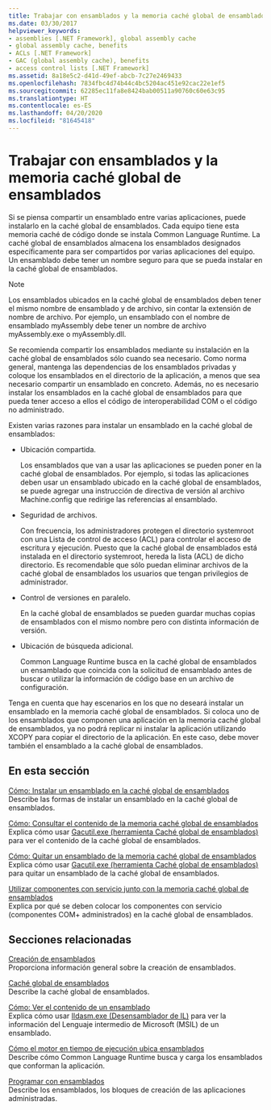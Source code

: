 ```yaml
---
title: Trabajar con ensamblados y la memoria caché global de ensamblados
ms.date: 03/30/2017
helpviewer_keywords:
- assemblies [.NET Framework], global assembly cache
- global assembly cache, benefits
- ACLs [.NET Framework]
- GAC (global assembly cache), benefits
- access control lists [.NET Framework]
ms.assetid: 8a18e5c2-d41d-49ef-abcb-7c27e2469433
ms.openlocfilehash: 7834fbc4d74b44c4bc5204ac451e92cac22e1ef5
ms.sourcegitcommit: 62285ec11fa8e8424bab00511a90760c60e63c95
ms.translationtype: HT
ms.contentlocale: es-ES
ms.lasthandoff: 04/20/2020
ms.locfileid: "81645418"
---
```

# <a name="working-with-assemblies-and-the-global-assembly-cache"></a>Trabajar con ensamblados y la memoria caché global de ensamblados

Si se piensa compartir un ensamblado entre varias aplicaciones, puede instalarlo en la caché global de ensamblados. Cada equipo tiene esta memoria caché de código donde se instala Common Language Runtime. La caché global de ensamblados almacena los ensamblados designados específicamente para ser compartidos por varias aplicaciones del equipo. Un ensamblado debe tener un nombre seguro para que se pueda instalar en la caché global de ensamblados.  
  
> [!NOTE]
> Los ensamblados ubicados en la caché global de ensamblados deben tener el mismo nombre de ensamblado y de archivo, sin contar la extensión de nombre de archivo. Por ejemplo, un ensamblado con el nombre de ensamblado myAssembly debe tener un nombre de archivo myAssembly.exe o myAssembly.dll.  
  
Se recomienda compartir los ensamblados mediante su instalación en la caché global de ensamblados sólo cuando sea necesario. Como norma general, mantenga las dependencias de los ensamblados privadas y coloque los ensamblados en el directorio de la aplicación, a menos que sea necesario compartir un ensamblado en concreto. Además, no es necesario instalar los ensamblados en la caché global de ensamblados para que pueda tener acceso a ellos el código de interoperabilidad COM o el código no administrado.  
  
Existen varias razones para instalar un ensamblado en la caché global de ensamblados:  
  
- Ubicación compartida.  
  
     Los ensamblados que van a usar las aplicaciones se pueden poner en la caché global de ensamblados. Por ejemplo, si todas las aplicaciones deben usar un ensamblado ubicado en la caché global de ensamblados, se puede agregar una instrucción de directiva de versión al archivo Machine.config que redirige las referencias al ensamblado.  
  
- Seguridad de archivos.  
  
     Con frecuencia, los administradores protegen el directorio systemroot con una Lista de control de acceso (ACL) para controlar el acceso de escritura y ejecución. Puesto que la caché global de ensamblados está instalada en el directorio systemroot, hereda la lista (ACL) de dicho directorio. Es recomendable que sólo puedan eliminar archivos de la caché global de ensamblados los usuarios que tengan privilegios de administrador.  
  
- Control de versiones en paralelo.  
  
     En la caché global de ensamblados se pueden guardar muchas copias de ensamblados con el mismo nombre pero con distinta información de versión.  
  
- Ubicación de búsqueda adicional.  
  
     Common Language Runtime busca en la caché global de ensamblados un ensamblado que coincida con la solicitud de ensamblado antes de buscar o utilizar la información de código base en un archivo de configuración.  
  
 Tenga en cuenta que hay escenarios en los que no deseará instalar un ensamblado en la memoria caché global de ensamblados. Si coloca uno de los ensamblados que componen una aplicación en la memoria caché global de ensamblados, ya no podrá replicar ni instalar la aplicación utilizando XCOPY para copiar el directorio de la aplicación. En este caso, debe mover también el ensamblado a la caché global de ensamblados.  
  
## <a name="in-this-section"></a>En esta sección  
[Cómo: Instalar un ensamblado en la caché global de ensamblados](install-assembly-into-gac.md)  
Describe las formas de instalar un ensamblado en la caché global de ensamblados.  
  
[Cómo: Consultar el contenido de la memoria caché global de ensamblados](how-to-view-the-contents-of-the-gac.md)  
Explica cómo usar [Gacutil.exe (herramienta Caché global de ensamblados)](../tools/gacutil-exe-gac-tool.md) para ver el contenido de la caché global de ensamblados.  
  
[Cómo: Quitar un ensamblado de la memoria caché global de ensamblados](how-to-remove-an-assembly-from-the-gac.md)  
Explica cómo usar [Gacutil.exe (herramienta Caché global de ensamblados)](../tools/gacutil-exe-gac-tool.md) para quitar un ensamblado de la caché global de ensamblados.  
  
[Utilizar componentes con servicio junto con la memoria caché global de ensamblados](use-serviced-components-with-the-gac.md)  
Explica por qué se deben colocar los componentes con servicio (componentes COM+ administrados) en la caché global de ensamblados.  
  
## <a name="related-sections"></a>Secciones relacionadas  

[Creación de ensamblados](../../standard/assembly/create.md)  
Proporciona información general sobre la creación de ensamblados.  
  
[Caché global de ensamblados](gac.md)  
Describe la caché global de ensamblados.  
  
[Cómo: Ver el contenido de un ensamblado](../../standard/assembly/view-contents.md)  
Explica cómo usar [Ildasm.exe (Desensamblador de IL)](../tools/ildasm-exe-il-disassembler.md) para ver la información del Lenguaje intermedio de Microsoft (MSIL) de un ensamblado.  
  
[Cómo el motor en tiempo de ejecución ubica ensamblados](../deployment/how-the-runtime-locates-assemblies.md)  
Describe cómo Common Language Runtime busca y carga los ensamblados que conforman la aplicación.  
  
[Programar con ensamblados](../../standard/assembly/index.md)  
Describe los ensamblados, los bloques de creación de las aplicaciones administradas.
